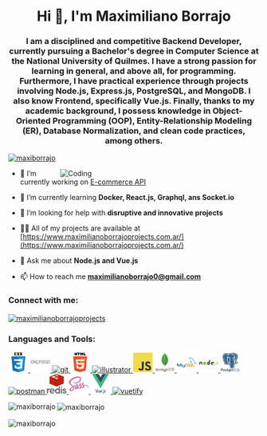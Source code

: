 <h1 align="center">Hi 👋, I'm Maximiliano Borrajo</h1>
<h3 align="center">I am a disciplined and competitive Backend Developer, currently pursuing a Bachelor's degree in Computer Science at the National University of Quilmes. I have a strong passion for learning in general, and above all, for programming. Furthermore, I have practical experience through projects involving Node.js, Express.js, PostgreSQL, and MongoDB. I also know Frontend, specifically Vue.js. Finally, thanks to my academic background, I possess knowledge in Object-Oriented Programming (OOP), Entity-Relationship Modeling (ER), Database Normalization, and clean code practices, among others.</h3>

<p align="left"> <a href="https://github.com/ryo-ma/github-profile-trophy"><img src="https://github-profile-trophy.vercel.app/?username=maxiborrajo" alt="maxiborrajo" /></a> </p>
<img align="right" alt="Coding" width="400" src="https://media.tenor.com/y2JXkY1pXkwAAAAC/cat-computer.gif">

- 🔭 I’m currently working on [E-commerce API](https://github.com/MaxiBorrajo/Curso-coder-backend.git)

- 🌱 I’m currently learning **Docker, React.js, Graphql, ans Socket.io**

- 🤝 I’m looking for help with **disruptive and innovative projects**

- 👨‍💻 All of my projects are available at [https://www.maximilianoborrajoprojects.com.ar/](https://www.maximilianoborrajoprojects.com.ar/)

- 💬 Ask me about **Node.js and Vue.js**

- 📫 How to reach me **maximilianoborrajo0@gmail.com**

<h3 align="left">Connect with me:</h3>
<p align="left">
<a href="https://linkedin.com/in/maximilianoborrajoprojects" target="blank"><img align="center" src="https://raw.githubusercontent.com/rahuldkjain/github-profile-readme-generator/master/src/images/icons/Social/linked-in-alt.svg" alt="maximilianoborrajoprojects" height="30" width="40" /></a>
</p>

<h3 align="left">Languages and Tools:</h3>
<p align="left"> <a href="https://www.w3schools.com/css/" target="_blank" rel="noreferrer"> <img src="https://raw.githubusercontent.com/devicons/devicon/master/icons/css3/css3-original-wordmark.svg" alt="css3" width="40" height="40"/> </a> <a href="https://expressjs.com" target="_blank" rel="noreferrer"> <img src="https://raw.githubusercontent.com/devicons/devicon/master/icons/express/express-original-wordmark.svg" alt="express" width="40" height="40"/> </a> <a href="https://git-scm.com/" target="_blank" rel="noreferrer"> <img src="https://www.vectorlogo.zone/logos/git-scm/git-scm-icon.svg" alt="git" width="40" height="40"/> </a> <a href="https://www.w3.org/html/" target="_blank" rel="noreferrer"> <img src="https://raw.githubusercontent.com/devicons/devicon/master/icons/html5/html5-original-wordmark.svg" alt="html5" width="40" height="40"/> </a> <a href="https://www.adobe.com/in/products/illustrator.html" target="_blank" rel="noreferrer"> <img src="https://www.vectorlogo.zone/logos/adobe_illustrator/adobe_illustrator-icon.svg" alt="illustrator" width="40" height="40"/> </a> <a href="https://developer.mozilla.org/en-US/docs/Web/JavaScript" target="_blank" rel="noreferrer"> <img src="https://raw.githubusercontent.com/devicons/devicon/master/icons/javascript/javascript-original.svg" alt="javascript" width="40" height="40"/> </a> <a href="https://www.mongodb.com/" target="_blank" rel="noreferrer"> <img src="https://raw.githubusercontent.com/devicons/devicon/master/icons/mongodb/mongodb-original-wordmark.svg" alt="mongodb" width="40" height="40"/> </a> <a href="https://www.mysql.com/" target="_blank" rel="noreferrer"> <img src="https://raw.githubusercontent.com/devicons/devicon/master/icons/mysql/mysql-original-wordmark.svg" alt="mysql" width="40" height="40"/> </a> <a href="https://nodejs.org" target="_blank" rel="noreferrer"> <img src="https://raw.githubusercontent.com/devicons/devicon/master/icons/nodejs/nodejs-original-wordmark.svg" alt="nodejs" width="40" height="40"/> </a> <a href="https://www.postgresql.org" target="_blank" rel="noreferrer"> <img src="https://raw.githubusercontent.com/devicons/devicon/master/icons/postgresql/postgresql-original-wordmark.svg" alt="postgresql" width="40" height="40"/> </a> <a href="https://postman.com" target="_blank" rel="noreferrer"> <img src="https://www.vectorlogo.zone/logos/getpostman/getpostman-icon.svg" alt="postman" width="40" height="40"/> </a> <a href="https://redis.io" target="_blank" rel="noreferrer"> <img src="https://raw.githubusercontent.com/devicons/devicon/master/icons/redis/redis-original-wordmark.svg" alt="redis" width="40" height="40"/> </a> <a href="https://sass-lang.com" target="_blank" rel="noreferrer"> <img src="https://raw.githubusercontent.com/devicons/devicon/master/icons/sass/sass-original.svg" alt="sass" width="40" height="40"/> </a> <a href="https://vuejs.org/" target="_blank" rel="noreferrer"> <img src="https://raw.githubusercontent.com/devicons/devicon/master/icons/vuejs/vuejs-original-wordmark.svg" alt="vuejs" width="40" height="40"/> </a> <a href="https://vuetifyjs.com/en/" target="_blank" rel="noreferrer"> <img src="https://bestofjs.org/logos/vuetify.svg" alt="vuetify" width="40" height="40"/> </a> </p>

<p><img align="left" src="https://github-readme-stats.vercel.app/api/top-langs?username=maxiborrajo&show_icons=true&locale=en&layout=compact" alt="maxiborrajo" /></p>

<p>&nbsp;<img align="center" src="https://github-readme-stats.vercel.app/api?username=maxiborrajo&show_icons=true&locale=en" alt="maxiborrajo" /></p>

<p><img align="center" src="https://github-readme-streak-stats.herokuapp.com/?user=maxiborrajo&" alt="maxiborrajo" /></p>
